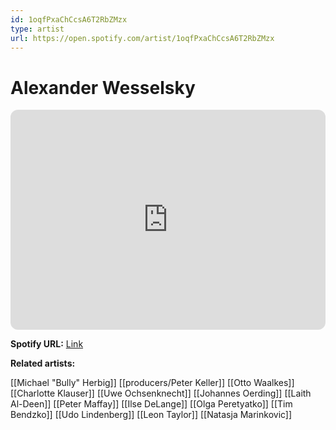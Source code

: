 ```yaml
---
id: 1oqfPxaChCcsA6T2RbZMzx
type: artist
url: https://open.spotify.com/artist/1oqfPxaChCcsA6T2RbZMzx
---
```

# Alexander Wesselsky

<iframe style="border-radius:12px" src="https://open.spotify.com/embed/artist/1oqfPxaChCcsA6T2RbZMzx" width="100%" height="352" frameBorder="0" allowfullscreen="" allow="autoplay; clipboard-write; encrypted-media; fullscreen; picture-in-picture" loading="lazy"></iframe>

**Spotify URL:** [Link](https://open.spotify.com/artist/1oqfPxaChCcsA6T2RbZMzx)

**Related artists:**

[[Michael "Bully" Herbig]]
[[producers/Peter Keller]]
[[Otto Waalkes]]
[[Charlotte Klauser]]
[[Uwe Ochsenknecht]]
[[Johannes Oerding]]
[[Laith Al-Deen]]
[[Peter Maffay]]
[[Ilse DeLange]]
[[Olga Peretyatko]]
[[Tim Bendzko]]
[[Udo Lindenberg]]
[[Leon Taylor]]
[[Natasja Marinkovic]]

